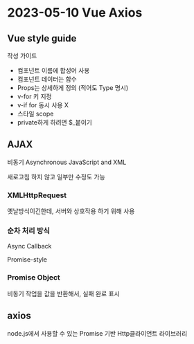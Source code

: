 # 2023-05-10 Vue Axios

## Vue style guide

작성 가이드

- 컴포넌트 이름에 합성어 사용
- 컴포넌트 데이터는 함수
- Props는 상세하게 정의 (적어도 Type 명시)
- v-for 키 지정
- v-if for 동시 사용 X
- 스타일 scope
- private하게 하려면 $_붙이기

## AJAX

비동기 Asynchronous JavaScript and XML

새로고침 하지 않고 일부만 수정도 가능

### XMLHttpRequest

옛날방식이긴한데, 서버와 상호작용 하기 위해 사용

### 순차 처리 방식

Async Callback

Promise-style

### Promise Object

비동기 작업을 값을 반환해서, 실패 완료 표시

## axios

node.js에서 사용할 수 있는 Promise 기반 Http클라이언트 라이브러리